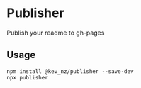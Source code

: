 # Publisher

Publish your readme to gh-pages

## Usage

```
npm install @kev_nz/publisher --save-dev
npx publisher
```